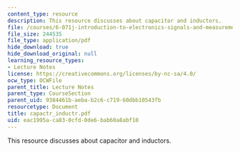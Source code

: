 ```yaml
---
content_type: resource
description: This resource discusses about capacitor and inductors.
file: /courses/6-071j-introduction-to-electronics-signals-and-measurement-spring-2006/eac1995aca830cfd0de6bab60a8abf10_capactr_inductr.pdf
file_size: 244535
file_type: application/pdf
hide_download: true
hide_download_original: null
learning_resource_types:
- Lecture Notes
license: https://creativecommons.org/licenses/by-nc-sa/4.0/
ocw_type: OCWFile
parent_title: Lecture Notes
parent_type: CourseSection
parent_uid: 9384461b-aeba-b2c6-c719-60dbb10543fb
resourcetype: Document
title: capactr_inductr.pdf
uid: eac1995a-ca83-0cfd-0de6-bab60a8abf10
---
```

This resource discusses about capacitor and inductors.